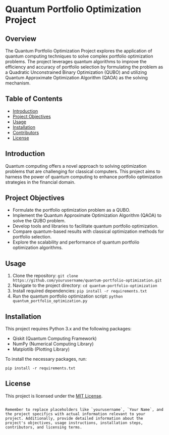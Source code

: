 # Quantum Portfolio Optimization Project

## Overview

The Quantum Portfolio Optimization Project explores the application of quantum computing techniques to solve complex portfolio optimization problems. The project leverages quantum algorithms to improve the efficiency and accuracy of portfolio selection by formulating the problem as a Quadratic Unconstrained Binary Optimization (QUBO) and utilizing Quantum Approximate Optimization Algorithm (QAOA) as the solving mechanism.

## Table of Contents

- [Introduction](#introduction)
- [Project Objectives](#project-objectives)
- [Usage](#usage)
- [Installation](#installation)
- [Contributors](#contributors)
- [License](#license)

## Introduction

Quantum computing offers a novel approach to solving optimization problems that are challenging for classical computers. This project aims to harness the power of quantum computing to enhance portfolio optimization strategies in the financial domain.

## Project Objectives

- Formulate the portfolio optimization problem as a QUBO.
- Implement the Quantum Approximate Optimization Algorithm (QAOA) to solve the QUBO problem.
- Develop tools and libraries to facilitate quantum portfolio optimization.
- Compare quantum-based results with classical optimization methods for portfolio selection.
- Explore the scalability and performance of quantum portfolio optimization algorithms.

## Usage

1. Clone the repository: `git clone https://github.com/yourusername/quantum-portfolio-optimization.git`
2. Navigate to the project directory: `cd quantum-portfolio-optimization`
3. Install required dependencies: `pip install -r requirements.txt`
4. Run the quantum portfolio optimization script: `python quantum_portfolio_optimization.py`

## Installation

This project requires Python 3.x and the following packages:

- Qiskit (Quantum Computing Framework)
- NumPy (Numerical Computing Library)
- Matplotlib (Plotting Library)

To install the necessary packages, run:

```
pip install -r requirements.txt
```

## License

This project is licensed under the [MIT License](LICENSE).
```

Remember to replace placeholders like `yourusername`, `Your Name`, and the project specifics with actual information relevant to your project. Additionally, provide detailed information about the project's objectives, usage instructions, installation steps, contributors, and licensing terms.
